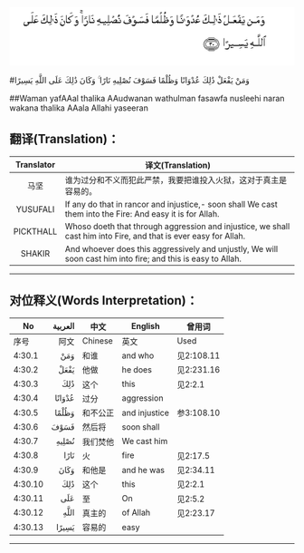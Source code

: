 ![004:030](images/004_030.gif)

#وَمَنْ يَفْعَلْ ذَٰلِكَ عُدْوَانًا وَظُلْمًا فَسَوْفَ نُصْلِيهِ نَارًا ۚ وَكَانَ ذَٰلِكَ عَلَى اللَّهِ يَسِيرًا 

##Waman yafAAal thalika AAudwanan wathulman fasawfa nusleehi naran wakana thalika AAala Allahi yaseeran 

## 翻译(Translation)：

| Translator | 译文(Translation)                                            |
| :--------: | ------------------------------------------------------------ |
|    马坚    | 谁为过分和不义而犯此严禁，我要把谁投入火狱，这对于真主是容易的。 |
|  YUSUFALI  | If any do that in rancor and injustice,- soon shall We cast them into the Fire: And easy it is for Allah. |
| PICKTHALL  | Whoso doeth that through aggression and injustice, we shall cast him into Fire, and that is ever easy for Allah. |
|   SHAKIR   | And whoever does this aggressively and unjustly, We will soon cast him into fire; and this is easy to Allah. |

---

## 对位释义(Words Interpretation)：

| No   | العربية | 中文    | English | 曾用词 |
| ---- | ------: | ------- | ------- | ------ |
| 序号 |    阿文 | Chinese | 英文    | Used   |
| 4:30.1  | وَمَنْ    | 和谁     | and who       | 见2:108.11 |
| 4:30.2  | يَفْعَلْ   | 他做     | he does       | 见2:231.16 |
| 4:30.3  | ذَٰلِكَ    | 这个     | this          | 见2:2.1    |
| 4:30.4  | عُدْوَانًا | 过分     | aggression    |            |
| 4:30.5  | وَظُلْمًا  | 和不公正 | and injustice | 参3:108.10 |
| 4:30.6  | فَسَوْفَ   | 然后将   | soon shall    |            |
| 4:30.7  | نُصْلِيهِ  | 我们焚他 | We cast him   |            |
| 4:30.8  | نَارًا   | 火       | fire          | 见2:17.5   |
| 4:30.9  | وَكَانَ   | 和他是   | and he was    | 见2:34.11  |
| 4:30.10 | ذَٰلِكَ    | 这个     | this          | 见2:2.1    |
| 4:30.11 | عَلَى    | 至       | On            | 见2:5.2    |
| 4:30.12 | اللَّهِ   | 真主的   | of Allah      | 见2:23.17  |
| 4:30.13 | يَسِيرًا  | 容易的   | easy          |            |

---

